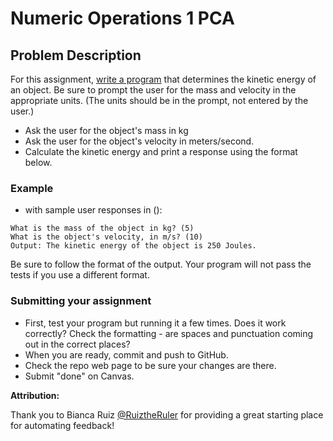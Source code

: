 # Numeric Operations 1 PCA

## Problem Description
For this assignment, [write a program](src/my_code.py) that determines the kinetic energy of an object. Be sure to prompt the user for the mass and velocity in the appropriate units. (The units should be in the prompt, not entered by the user.)
* Ask the user for the object's mass in kg
* Ask the user for the object's velocity in meters/second.
* Calculate the kinetic energy and print a response using the format below.


### Example
* with sample user responses in ():
```
What is the mass of the object in kg? (5)
What is the object's velocity, in m/s? (10)
Output: The kinetic energy of the object is 250 Joules.
```
Be sure to follow the format of the output. Your program will not pass the tests if you use a different format.


### Submitting your assignment
* First, test your program but running it a few times. Does it work correctly? Check the formatting - are spaces and punctuation coming out in the correct places?
* When you are ready, commit and push to GitHub.
* Check the repo web page to be sure your changes are there.
* Submit "done" on Canvas.

**Attribution:**

Thank you to Bianca Ruiz [@RuiztheRuler](https://github.com/RuizTheRuler) for providing a great starting place for automating feedback!
